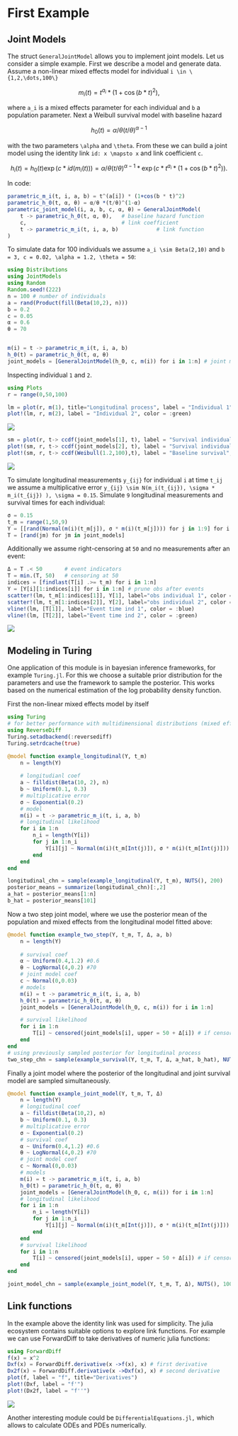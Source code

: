 # First Example

## Joint Models
The struct `GeneralJointModel` allows you to implement joint models. Let us consider a simple example. First we describe a model and generate data. Assume a non-linear mixed effects model for individual ``i \in \{1,2,\dots,100\}``

```math
m_i(t) = t^{a_i} * (1+\cos(b * t)^2),
```
where ``a_i`` is a mixed effects parameter for each individual and ``b`` a population parameter. Next a Weibull survival model with baseline hazard

```math
h_0(t) = \alpha/\theta ( t / \theta)^{\alpha -1}
```

with the two parameters ``\alpha`` and ``\theta``. From these we can build a joint model using the identity link ``id: x \mapsto x`` and link coefficient ``c``.

```math
h_i(t) = h_0(t) \exp(c * id(m_i(t))) = \alpha/\theta ( t / \theta)^{\alpha -1} * \exp(c * t^{a_i} * (1+\cos(b * t)^2)).
```

In code:
```julia
parametric_m_i(t, i, a, b) = t^(a[i]) * (1+cos(b * t)^2)
parametric_h_0(t, α, θ) = α/θ *(t/θ)^(1-α)
parametric_joint_model(i, a, b, c, α, θ) = GeneralJointModel(
    t -> parametric_h_0(t, α, θ),   # baseline hazard function
    c,                              # link coefficient
    t -> parametric_m_i(t, i, a, b)            # link function
)
```


To simulate data for 100 individuals we assume ``a_i \sim Beta(2,10)`` and ``b = 3, c = 0.02, \alpha = 1.2, \theta = 50``:
```julia
using Distributions
using JointModels
using Random
Random.seed!(222)
n = 100 # number of individuals
a = rand(Product(fill(Beta(10,2), n)))
b = 0.2
c = 0.05
α = 0.6
θ = 70


m(i) = t -> parametric_m_i(t, i, a, b)
h_0(t) = parametric_h_0(t, α, θ)
joint_models = [GeneralJointModel(h_0, c, m(i)) for i in 1:n] # joint models for all individuals
```

Inspecting individual ``1`` and ``2``.


```julia
using Plots
r = range(0,50,100)

lm = plot(r, m(1), title="Longitudinal process", label = "Individual 1", color = :blue)
plot!(lm, r, m(2), label = "Individual 2", color = :green)
```
![](fig/lm_1.png)
```julia
sm = plot(r, t-> ccdf(joint_models[1], t), label = "Survival individual 1", title="Joint survival process", color = :blue)
plot!(sm, r, t-> ccdf(joint_models[2], t), label = "Survival individual 2", color = :green)
plot!(sm, r, t-> ccdf(Weibull(1.2,100),t), label = "Baseline survival", color = :black)
```
![](fig/sm.png)

To simulate longitudinal measurements ``y_{ij}`` for individual ``i`` at time ``t_ij`` we assume a multiplicative error ``y_{ij} \sim N(m_i(t_{ij}), \sigma * m_i(t_{ij}) ), \sigma = 0.15``. Simulate ``9`` longitudinal measurements and survival times for each individual:
```julia
σ = 0.15
t_m = range(1,50,9)
Y = [[rand(Normal(m(i)(t_m[j]), σ * m(i)(t_m[j]))) for j in 1:9] for i in 1:n]
T = [rand(jm) for jm in joint_models]
```
Additionally we assume right-censoring at ``50`` and no measurements after an event:
```julia
Δ = T .< 50       # event indicators
T = min.(T, 50)   # censoring at 50
indices = [findlast(T[i] .>= t_m) for i in 1:n]
Y = [Y[i][1:indices[i]] for i in 1:n] # prune obs after events
scatter!(lm, t_m[1:indices[1]], Y[1], label="obs individual 1", color = :blue)
scatter!(lm, t_m[1:indices[2]], Y[2], label="obs individual 2", color = :green)
vline!(lm, [T[1]], label="Event time ind 1", color = :blue)
vline!(lm, [T[2]], label="Event time ind 2", color = :green)
```
![](fig/lm_2.png)


## Modeling in Turing
One application of this module is in bayesian inference frameworks, for example `Turing.jl`. For this we choose a suitable prior distribution for the parameters and use the framework to sample the posterior. This works based on the numerical estimation of the log probability density function.

First the non-linear mixed effects model by itself
```julia
using Turing
# for better performance with multidimensional distributions (mixed effects)
using ReverseDiff
Turing.setadbackend(:reversediff)
Turing.setrdcache(true)

@model function example_longitudinal(Y, t_m)
    n = length(Y)
    
    # longitudianl coef
    a ~ filldist(Beta(10, 2), n)
    b ~ Uniform(0.1, 0.3)
    # multiplicative error
    σ ~ Exponential(0.2)
    # model
    m(i) = t -> parametric_m_i(t, i, a, b)
    # longitudinal likelihood
    for i in 1:n
        n_i = length(Y[i])
        for j in 1:n_i
            Y[i][j] ~ Normal(m(i)(t_m[Int(j)]), σ * m(i)(t_m[Int(j)]))
        end
    end
end

longitudinal_chn = sample(example_longitudinal(Y, t_m), NUTS(), 200)
posterior_means = summarize(longitudinal_chn)[:,2]
a_hat = posterior_means[1:n]
b_hat = posterior_means[101]

```

Now a two step joint model, where we use the posterior mean of the population and mixed effects from the longitudinal model fitted above:

```julia
@model function example_two_step(Y, t_m, T, Δ, a, b)
    n = length(Y)
    
    # survival coef
    α ~ Uniform(0.4,1.2) #0.6
    θ ~ LogNormal(4,0.2) #70
    # joint model coef
    c ~ Normal(0,0.03)
    # models
    m(i) = t -> parametric_m_i(t, i, a, b)
    h_0(t) = parametric_h_0(t, α, θ)
    joint_models = [GeneralJointModel(h_0, c, m(i)) for i in 1:n]

    # survival likelihood
    for i in 1:n
        T[i] ~ censored(joint_models[i], upper = 50 + Δ[i]) # if censored at time 50 then upper = 50
    end
end
# using previously sampled posterior for longitudinal process
two_step_chn = sample(example_survival(Y, t_m, T, Δ, a_hat, b_hat), NUTS(), 100)

```
Finally a joint model where the posterior of the longitudinal and joint survival model are sampled simultaneously.

```julia
@model function example_joint_model(Y, t_m, T, Δ)
    n = length(Y)
    # longitudinal coef
    a ~ filldist(Beta(10,2), n)
    b ~ Uniform(0.1, 0.3)
    # multiplicative error
    σ ~ Exponential(0.2)
    # survival coef
    α ~ Uniform(0.4,1.2) #0.6
    θ ~ LogNormal(4,0.2) #70
    # joint model coef
    c ~ Normal(0,0.03)
    # models
    m(i) = t -> parametric_m_i(t, i, a, b)
    h_0(t) = parametric_h_0(t, α, θ)
    joint_models = [GeneralJointModel(h_0, c, m(i)) for i in 1:n]
    # longitudinal likelihood
    for i in 1:n
        n_i = length(Y[i])
        for j in 1:n_i
            Y[i][j] ~ Normal(m(i)(t_m[Int(j)]), σ * m(i)(t_m[Int(j)]))
        end
    end
    # survival likelihood
    for i in 1:n
        T[i] ~ censored(joint_models[i], upper = 50 + Δ[i]) # if censored at time 50 then upper = 50
    end
end

joint_model_chn = sample(example_joint_model(Y, t_m, T, Δ), NUTS(), 100)
```


## Link functions
In the example above the identity link was used for simplicity. The julia ecosystem contains suitable options to explore link functions. For example we can use ForwardDiff to take derivatives of numeric julia functions:

```julia
using ForwardDiff
f(x) = x^2
Dxf(x) = ForwardDiff.derivative(x ->f(x), x) # first derivative
Dx2f(x) = ForwardDiff.derivative(x ->Dxf(x), x) # second derivative
plot(f, label = "f", title="Derivatives")
plot!(Dxf, label = "f'")
plot!(Dx2f, label = "f''")
```
![](fig/deriv.png)

Another interesting module could be `DifferentialEquations.jl,` which allows to calculate ODEs and PDEs numerically.
